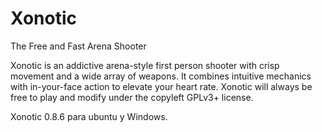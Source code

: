 # Xonotic
The Free and Fast Arena Shooter


Xonotic is an addictive arena-style first person shooter with crisp movement and a wide array of weapons. It combines intuitive mechanics with in-your-face action to elevate your heart rate. Xonotic will always be free to play and modify under the copyleft GPLv3+ license.

Xonotic 0.8.6 para ubuntu y Windows.
